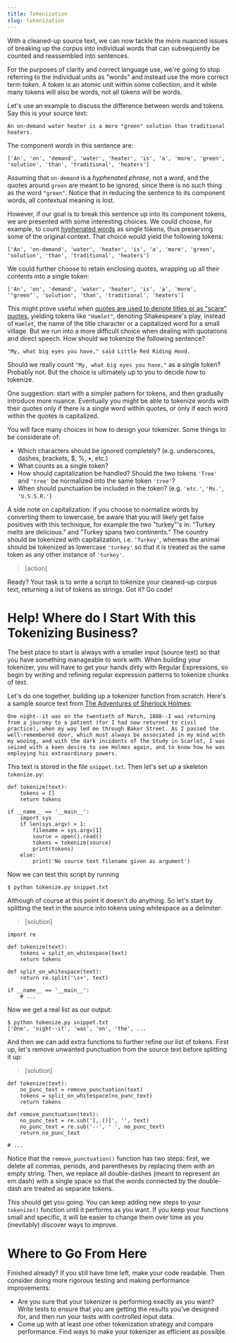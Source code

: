 ```yaml
---
title: Tokenization
slug: tokenization
---
```


With a cleaned-up source text, we can now tackle the more nuanced issues of breaking up the corpus into individual words that can subsequently be counted and reassembled into sentences.

For the purposes of clarity and correct language use, we're going to stop referring to the individual units as "words" and instead use the more correct term *token*. A token is an atomic unit within some collection, and it while many tokens will also be words, not all tokens will be words.

Let's use an example to discuss the difference between words and tokens. Say this is your source text:

	An on-demand water heater is a more "green" solution than traditional heaters.

The component *words* in this sentence are:

	['An', 'on', 'demand', 'water', 'heater', 'is', 'a', 'more', 'green', 'solution', 'than', 'traditional', 'heaters']

Assuming that `on-demand` is a *hyphenated phrase*, not a word, and the quotes around `green` are meant to be ignored, since there is no such thing as the word `"green"`. Notice that in reducing the sentence to its component words, all contextual meaning is lost.

However, if our goal is to break this sentence up into its component tokens, we are presented with some interesting choices. We could choose, for example, to count [hyphenated words](http://www.grammarbook.com/punctuation/hyphens.asp) as single tokens, thus preserving some of the original context. That choice would yield the following tokens:

	['An', 'on-demand', 'water', 'heater', 'is', 'a', 'more', 'green', 'solution', 'than', 'traditional', 'heaters']

We could further choose to retain enclosing quotes, wrapping up all their contents into a single token:

	['An', 'on', 'demand', 'water', 'heater', 'is', 'a', 'more', '"green"', 'solution', 'than', 'traditional', 'heaters']

This might prove useful when [quotes are used to denote titles or as "scare" quotes](https://en.wikipedia.org/wiki/Quotation_mark#Quotation_marks_in_English), yielding tokens like `"Hamlet"`, denoting Shakespeare's play, instead of `Hamlet`, the name of the title character or a capitalized word for a small village. But we run into a more difficult choice when dealing with quotations and direct speech. How should we tokenize the following sentence?

	"My, what big eyes you have," said Little Red Riding Hood.

Should we really count `"My, what big eyes you have,"` as a single token? Probably not. But the choice is ultimately up to you to decide *how* to tokenize.

One suggestion: start with a simpler pattern for tokens, and then gradually introduce more nuance. Eventually you might be able to tokenize words with their quotes only if there is a single word within quotes, or only if each word within the quotes is capitalized.

You will face many choices in how to design your tokenizer. Some things to be considerate of:

- Which characters should be ignored completely? (e.g. underscores, dashes, brackets, $, %, •, etc.)
- What counts as a single token?
- How should capitalization be handled? Should the two tokens `'Tree'` and `'tree'` be normalized into the same token `'tree'`?
- When should punctuation be included in the token? (e.g. `'etc.'`, `'Ms.'`, `'U.S.S.R.'`)

A side note on capitalization: if you choose to normalize words by converting them to lowercase, be aware that you will likely get false positives with this technique, for example the two "turkey"'s in: "Turkey melts are delicious." and "Turkey spans two continents." The country should be tokenized with capitalization, i.e. `'Turkey'`, whereas the animal should be tokenized as lowercase `'turkey'` so that it is treated as the same token as any other instance of `'turkey'`.

> [action]
>
Ready? Your task is to write a script to tokenize your cleaned-up corpus text, returning a list of tokens as strings. Got it? Go code!

Help! Where do I Start With this Tokenizing Business?
==
The best place to start is always with a smaller input (source text) so that you have something manageable to work with. When building your tokenizer, you will have to get your hands dirty with Regular Expressions, so begin by writing and refining regular expression patterns to tokenize chunks of text.

Let's do one together, building up a tokenizer function from scratch. Here's a sample source text from [The Adventures of Sherlock Holmes](http://www.gutenberg.org/ebooks/1661):

	One night--it was on the twentieth of March, 1888--I was returning from a journey to a patient (for I had now returned to civil practice), when my way led me through Baker Street. As I passed the well-remembered door, which must always be associated in my mind with my wooing, and with the dark incidents of the Study in Scarlet, I was seized with a keen desire to see Holmes again, and to know how he was employing his extraordinary powers.

This text is stored in the file `snippet.txt`. Then let's set up a skeleton `tokenize.py`:

	def tokenize(text):
		tokens = []
		return tokens

	if __name__ == '__main__':
		import sys
		if len(sys.argv) > 1:
			filename = sys.argv[1]
			source = open().read()
			tokens = tokenize(source)
			print(tokens)
		else:
			print('No source text filename given as argument')

Now we can test this script by running

	$ python tokenize.py snippet.txt

Although of course at this point it doesn't do anything. So let's start by splitting the text in the source into tokens using whitespace as a delimiter:

> [solution]
>
	import re
>
	def tokenize(text):
		tokens = split_on_whitespace(text)
		return tokens
>
	def split_on_whitespace(text):
		return re.split('\s+', text)
>
	if __name__ == '__main__':
		# ...

Now we get a real list as our output:

	$ python tokenize.py snippet.txt
	['One', 'night--it', 'was', 'on', 'the', ...

And then we can add extra functions to further refine our list of tokens. First up, let's remove unwanted punctuation from the source text before splitting it up:

> [solution]
>
	def tokenize(text):
		no_punc_text = remove_punctuation(text)
		tokens = split_on_whitespace(no_punc_text)
		return tokens
>
	def remove_punctuation(text):
		no_punc_text = re.sub('[,.()]', '', text)
		no_punc_text = re.sub('--', ' ', no_punc_text)
		return no_punc_text
>
	# ...

Notice that the `remove_punctuation()` function has two steps: first, we delete all commas, periods, and parentheses by replacing them with an empty string. Then, we replace all double-dashes (meant to represent an em dash) with a single space so that the words connected by the double-dash are treated as separate tokens.

This should get you going. You can keep adding new steps to your `tokenize()` function until it performs as you want. If you keep your functions small and specific, it will be easier to change them over time as you (inevitably) discover ways to improve.

Where to Go From Here
==
Finished already? If you still have time left, make your code readable. Then consider doing more rigorous testing and making performance improvements:

- Are you sure that your tokenizer is performing exactly as you want? Write tests to ensure that you are getting the results you've designed for, and then run your tests with controlled input data.
- Come up with at least one other tokenization strategy and compare performance. Find ways to make your tokenizer as efficient as possible.
